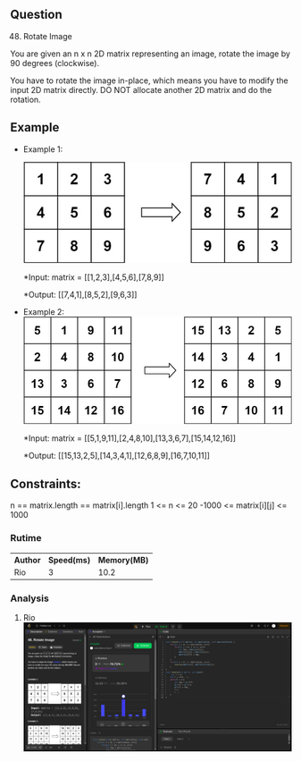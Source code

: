 ## Question

48. Rotate Image

You are given an n x n 2D matrix representing an image, rotate the image by 90 degrees (clockwise).

You have to rotate the image in-place, which means you have to modify the input 2D matrix directly. DO NOT allocate another 2D matrix and do the rotation.

## Example

- Example 1:

  ![im](img/ex1.png)

  \*Input: matrix = [[1,2,3],[4,5,6],[7,8,9]]

  \*Output: [[7,4,1],[8,5,2],[9,6,3]]

- Example 2:
  ![im](img/ex2.png)

  \*Input: matrix = [[5,1,9,11],[2,4,8,10],[13,3,6,7],[15,14,12,16]]

  \*Output: [[15,13,2,5],[14,3,4,1],[12,6,8,9],[16,7,10,11]]

## Constraints:

n == matrix.length == matrix[i].length
1 <= n <= 20
-1000 <= matrix[i][j] <= 1000

### Rutime

<table>
  <tr>
    <th>Author</th>
    <th>Speed(ms)</th>
    <th>Memory(MB)</th>
  </tr>
  <tr>
    <td>Rio</td>
    <td>3</td >
    <td>10.2</td>
  </tr>
</table>

### Analysis

1. Rio
   ![im](img/rio.png)

